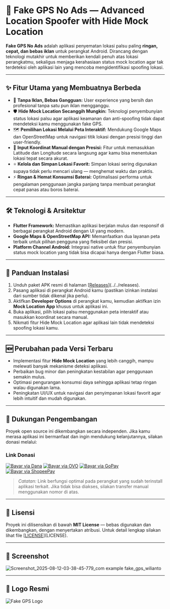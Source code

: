 # 🚩 Fake GPS No Ads — Advanced Location Spoofer with Hide Mock Location

**Fake GPS No Ads** adalah aplikasi penyematan lokasi palsu paling **ringan, cepat, dan bebas iklan** untuk perangkat Android. Dirancang dengan teknologi mutakhir untuk memberikan kendali penuh atas lokasi perangkatmu, sekaligus menjaga kerahasiaan status mock location agar tak terdeteksi oleh aplikasi lain yang mencoba mengidentifikasi spoofing lokasi.

---

## ✨ Fitur Utama yang Membuatnya Berbeda

* 🚫 **Tanpa Iklan, Bebas Gangguan:** User experience yang bersih dan profesional tanpa satu pun iklan mengganggu.
* 🛡️ **Hide Mock Location Secanggih Mungkin:** Teknologi penyembunyian status lokasi palsu agar aplikasi keamanan dan anti-spoofing tidak dapat mendeteksi kamu menggunakan fake GPS.
* 🗺️ **Pemilihan Lokasi Melalui Peta Interaktif:** Mendukung Google Maps dan OpenStreetMap untuk navigasi titik lokasi dengan presisi tinggi dan user-friendly.
* 🔢 **Input Koordinat Manual dengan Presisi:** Fitur untuk memasukkan Latitude dan Longitude secara langsung agar kamu bisa menentukan lokasi tepat secara akurat.
* ⭐ **Kelola dan Simpan Lokasi Favorit:** Simpan lokasi sering digunakan supaya tidak perlu mencari ulang — menghemat waktu dan praktis.
* ⚡ **Ringan & Hemat Konsumsi Baterai:** Optimalisasi performa untuk pengalaman penggunaan jangka panjang tanpa membuat perangkat cepat panas atau boros baterai.

---

## 🛠️ Teknologi & Arsitektur

* **Flutter Framework:** Memastikan aplikasi berjalan mulus dan responsif di berbagai perangkat Android dengan UI yang modern.
* **Google Maps & OpenStreetMap API:** Memanfaatkan dua layanan peta terbaik untuk pilihan pengguna yang fleksibel dan presisi.
* **Platform Channel Android:** Integrasi native untuk fitur penyembunyian status mock location yang tidak bisa dicapai hanya dengan Flutter biasa.

---

## 🚀 Panduan Instalasi

1. Unduh paket APK resmi di halaman [[Releases](https://chatgpt.com/releases)](../../releases).
2. Pasang aplikasi di perangkat Android kamu (pastikan izinkan instalasi dari sumber tidak dikenal jika perlu).
3. Aktifkan **Developer Options** di perangkat kamu, kemudian aktifkan izin **Mock Location App** khusus untuk aplikasi ini.
4. Buka aplikasi, pilih lokasi palsu menggunakan peta interaktif atau masukkan koordinat secara manual.
5. Nikmati fitur Hide Mock Location agar aplikasi lain tidak mendeteksi spoofing lokasi kamu.

---

## 🆕 Perubahan pada Versi Terbaru

* Implementasi fitur **Hide Mock Location** yang lebih canggih, mampu melewati banyak mekanisme deteksi aplikasi.
* Perbaikan bug minor dan peningkatan kestabilan agar penggunaan semakin mulus.
* Optimasi pengurangan konsumsi daya sehingga aplikasi tetap ringan walau digunakan lama.
* Peningkatan UI/UX untuk navigasi dan penyimpanan lokasi favorit agar lebih intuitif dan mudah digunakan.

---

## 💖 Dukungan Pengembangan

Proyek open source ini dikembangkan secara independen. Jika kamu merasa aplikasi ini bermanfaat dan ingin mendukung kelanjutannya, silakan donasi melalui:

### Link Donasi      

[![Bayar via Dana](https://img.shields.io/badge/Dana-085186660723-blue?logo=dana&logoColor=white)](https://link.dana.id/minta/085186660723)
[![Bayar via OVO](https://img.shields.io/badge/OVO-085186660723-6d1ed4?logo=ovo&logoColor=white)](https://www.ovopay.id/minta/085186660723)
[![Bayar via GoPay](https://img.shields.io/badge/GoPay-085186660723-00AA13?logo=gojek&logoColor=white)](https://gopay.co.id/minta/085186660723)
[![Bayar via ShopeePay](https://img.shields.io/badge/ShopeePay-085186660723-ff5722?logo=shopee&logoColor=white)](https://shopee.co.id/m/shopeepay-transfer?phone=085186660723)


> *Catatan:* Link berfungsi optimal pada perangkat yang sudah terinstall aplikasi terkait. Jika tidak bisa diakses, silakan transfer manual menggunakan nomor di atas.

---

## 📜 Lisensi

Proyek ini dilisensikan di bawah **MIT License** — bebas digunakan dan dikembangkan, dengan menyertakan atribusi. Untuk detail lengkap silakan lihat file [[LICENSE](https://chatgpt.com/c/LICENSE)](LICENSE).

---

## 📸 Screenshot

![Screenshot_2025-08-12-03-38-45-779_com example fake_gps_wilianto](https://github.com/user-attachments/assets/f176d46a-a791-42ac-81c9-000d6d2e233c)

---

## 🎨 Logo Resmi

![Fake GPS Logo](https://github.com/user-attachments/assets/4e310a38-e703-4e20-8f09-f809ee8a9181)
